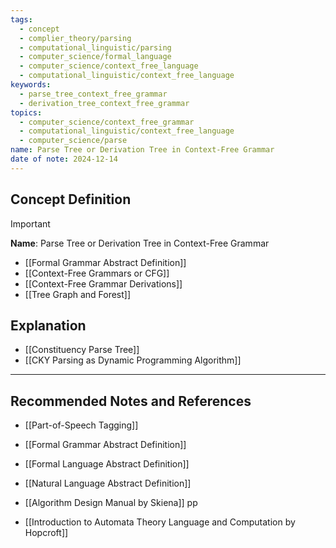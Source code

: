 ```yaml
---
tags:
  - concept
  - complier_theory/parsing
  - computational_linguistic/parsing
  - computer_science/formal_language
  - computer_science/context_free_language
  - computational_linguistic/context_free_language
keywords:
  - parse_tree_context_free_grammar
  - derivation_tree_context_free_grammar
topics:
  - computer_science/context_free_grammar
  - computational_linguistic/context_free_language
  - computer_science/parse
name: Parse Tree or Derivation Tree in Context-Free Grammar
date of note: 2024-12-14
---
```


## Concept Definition

>[!important]
>**Name**: Parse Tree or Derivation Tree in Context-Free Grammar




- [[Formal Grammar Abstract Definition]]
- [[Context-Free Grammars or CFG]]
- [[Context-Free Grammar Derivations]]
- [[Tree Graph and Forest]]


## Explanation

- [[Constituency Parse Tree]]
- [[CKY Parsing as Dynamic Programming Algorithm]]



-----------
##  Recommended Notes and References

- [[Part-of-Speech Tagging]]
- [[Formal Grammar Abstract Definition]]
- [[Formal Language Abstract Definition]]
- [[Natural Language Abstract Definition]]

- [[Algorithm Design Manual by Skiena]] pp 
- [[Introduction to Automata Theory Language and Computation by Hopcroft]]